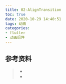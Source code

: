 ```yaml
---
title: 02-AlignTransition
toc: true
date: 2020-10-29 14:40:51
tags: 动画
categories:
- flutter
- 动画组件
---
```






## 参考资料
> - []()
> - []()
